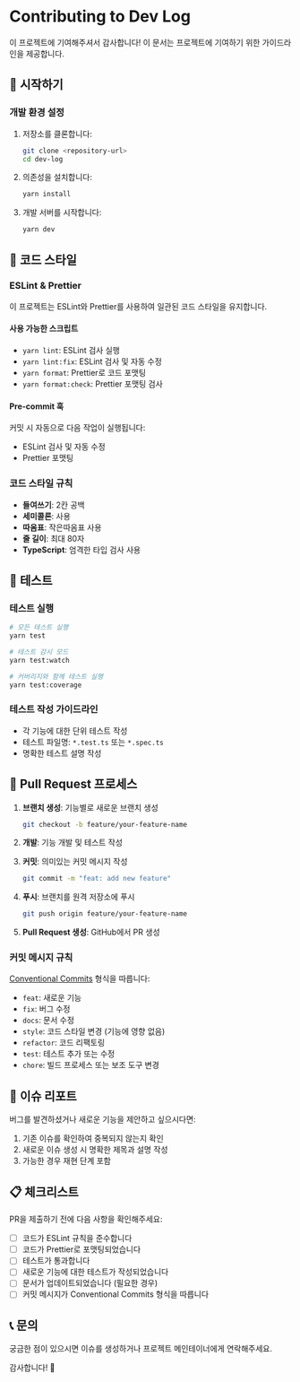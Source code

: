 # Contributing to Dev Log

이 프로젝트에 기여해주셔서 감사합니다! 이 문서는 프로젝트에 기여하기 위한 가이드라인을 제공합니다.

## 🚀 시작하기

### 개발 환경 설정

1. 저장소를 클론합니다:

   ```bash
   git clone <repository-url>
   cd dev-log
   ```

2. 의존성을 설치합니다:

   ```bash
   yarn install
   ```

3. 개발 서버를 시작합니다:
   ```bash
   yarn dev
   ```

## 📝 코드 스타일

### ESLint & Prettier

이 프로젝트는 ESLint와 Prettier를 사용하여 일관된 코드 스타일을 유지합니다.

#### 사용 가능한 스크립트

- `yarn lint`: ESLint 검사 실행
- `yarn lint:fix`: ESLint 검사 및 자동 수정
- `yarn format`: Prettier로 코드 포맷팅
- `yarn format:check`: Prettier 포맷팅 검사

#### Pre-commit 훅

커밋 시 자동으로 다음 작업이 실행됩니다:

- ESLint 검사 및 자동 수정
- Prettier 포맷팅

### 코드 스타일 규칙

- **들여쓰기**: 2칸 공백
- **세미콜론**: 사용
- **따옴표**: 작은따옴표 사용
- **줄 길이**: 최대 80자
- **TypeScript**: 엄격한 타입 검사 사용

## 🧪 테스트

### 테스트 실행

```bash
# 모든 테스트 실행
yarn test

# 테스트 감시 모드
yarn test:watch

# 커버리지와 함께 테스트 실행
yarn test:coverage
```

### 테스트 작성 가이드라인

- 각 기능에 대한 단위 테스트 작성
- 테스트 파일명: `*.test.ts` 또는 `*.spec.ts`
- 명확한 테스트 설명 작성

## 🔄 Pull Request 프로세스

1. **브랜치 생성**: 기능별로 새로운 브랜치 생성

   ```bash
   git checkout -b feature/your-feature-name
   ```

2. **개발**: 기능 개발 및 테스트 작성

3. **커밋**: 의미있는 커밋 메시지 작성

   ```bash
   git commit -m "feat: add new feature"
   ```

4. **푸시**: 브랜치를 원격 저장소에 푸시

   ```bash
   git push origin feature/your-feature-name
   ```

5. **Pull Request 생성**: GitHub에서 PR 생성

### 커밋 메시지 규칙

[Conventional Commits](https://www.conventionalcommits.org/) 형식을 따릅니다:

- `feat`: 새로운 기능
- `fix`: 버그 수정
- `docs`: 문서 수정
- `style`: 코드 스타일 변경 (기능에 영향 없음)
- `refactor`: 코드 리팩토링
- `test`: 테스트 추가 또는 수정
- `chore`: 빌드 프로세스 또는 보조 도구 변경

## 🐛 이슈 리포트

버그를 발견하셨거나 새로운 기능을 제안하고 싶으시다면:

1. 기존 이슈를 확인하여 중복되지 않는지 확인
2. 새로운 이슈 생성 시 명확한 제목과 설명 작성
3. 가능한 경우 재현 단계 포함

## 📋 체크리스트

PR을 제출하기 전에 다음 사항을 확인해주세요:

- [ ] 코드가 ESLint 규칙을 준수합니다
- [ ] 코드가 Prettier로 포맷팅되었습니다
- [ ] 테스트가 통과합니다
- [ ] 새로운 기능에 대한 테스트가 작성되었습니다
- [ ] 문서가 업데이트되었습니다 (필요한 경우)
- [ ] 커밋 메시지가 Conventional Commits 형식을 따릅니다

## 📞 문의

궁금한 점이 있으시면 이슈를 생성하거나 프로젝트 메인테이너에게 연락해주세요.

감사합니다! 🎉
